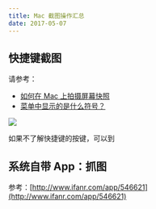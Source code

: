 ```yaml
---
title: Mac 截图操作汇总
date: 2017-05-07
---
```


## 快捷键截图

请参考：

*   [如何在 Mac 上拍摄屏幕快照](https://support.apple.com/zh-cn/HT201361)
*   [菜单中显示的是什么符号？](https://support.apple.com/kb/PH18802?locale=zh_CN)

![](/images/blog/5/1.png)

如果不了解快捷键的按键，可以到

## 系统自带 App：抓图

参考：[http://www.ifanr.com/app/546621](http://www.ifanr.com/app/546621)